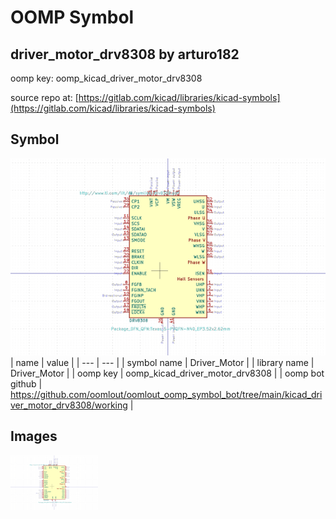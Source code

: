 # OOMP Symbol  
## driver_motor_drv8308  by arturo182  
  
oomp key: oomp_kicad_driver_motor_drv8308  
  
source repo at: [https://gitlab.com/kicad/libraries/kicad-symbols](https://gitlab.com/kicad/libraries/kicad-symbols)  
## Symbol  
  
[![working.png](working_600.png)](working.png)  
| name | value | 
| --- | --- | 
| symbol name | Driver_Motor | 
| library name | Driver_Motor | 
| oomp key | oomp_kicad_driver_motor_drv8308 | 
| oomp bot github | https://github.com/oomlout/oomlout_oomp_symbol_bot/tree/main/kicad_driver_motor_drv8308/working | 
## Images  
  
[![working.png](working_140.png)](working.png)  
